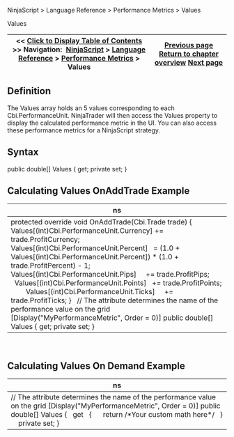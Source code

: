 ﻿
NinjaScript \> Language Reference \> Performance Metrics \> Values

Values

| \<\< [Click to Display Table of Contents](performancemetric_values.md) \>\> **Navigation:**     [NinjaScript](ninjascript-1.md) \> [Language Reference](language_reference_wip-1.md) \> [Performance Metrics](performance_metrics-1.md) \> Values | [Previous page](performanceunit-1.md) [Return to chapter overview](performance_metrics-1.md) [Next page](share_service-1.md) |
| --- | --- |
## Definition
The Values array holds an 5 values corresponding to each Cbi.PerformanceUnit. NinjaTrader will then access the Values property to display the calculated performance metric in the UI. You can also access these performance metrics for a NinjaScript strategy. 
 
## Syntax
public double\[] Values
{ get; private set; }
 
## Calculating Values OnAddTrade Example

| ns |
| --- |
| protected override void OnAddTrade(Cbi.Trade trade) {          Values\[(int)Cbi.PerformanceUnit.Currency] \+\= trade.ProfitCurrency;          Values\[(int)Cbi.PerformanceUnit.Percent]   \= (1\.0 \+ Values\[(int)Cbi.PerformanceUnit.Percent]) \* (1\.0 \+ trade.ProfitPercent) \- 1;          Values\[(int)Cbi.PerformanceUnit.Pips]     \+\= trade.ProfitPips;          Values\[(int)Cbi.PerformanceUnit.Points]   \+\= trade.ProfitPoints;          Values\[(int)Cbi.PerformanceUnit.Ticks]     \+\= trade.ProfitTicks; }   // The attribute determines the name of the performance value on the grid \[Display("MyPerformanceMetric", Order \= 0\)] public double\[] Values { get; private set; } |
 
## Calculating Values On Demand Example

| ns |
| --- |
| // The attribute determines the name of the performance value on the grid \[Display("MyPerformanceMetric", Order \= 0\)] public double\[] Values {     get     {        return /\*Your custom math here\*/     }      private set;  } |
